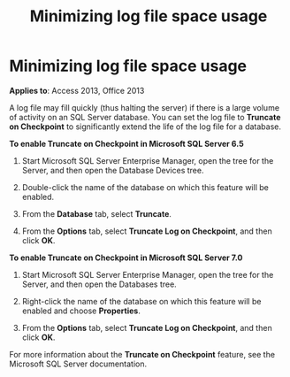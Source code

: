 ﻿---
title: Minimizing log file space usage
TOCTitle: Minimizing log file space usage
ms:assetid: d527c313-35ad-c30e-6ea1-ddfeff1fe890
ms:mtpsurl: https://msdn.microsoft.com/library/JJ250073(v=office.15)
ms:contentKeyID: 48547960
ms.date: 09/18/2015
mtps_version: v=office.15
---

# Minimizing log file space usage

**Applies to**: Access 2013, Office 2013

A log file may fill quickly (thus halting the server) if there is a large volume of activity on an SQL Server database. You can set the log file to **Truncate on Checkpoint** to significantly extend the life of the log file for a database.

**To enable Truncate on Checkpoint in Microsoft SQL Server 6.5**

1.  Start Microsoft SQL Server Enterprise Manager, open the tree for the Server, and then open the Database Devices tree.

2.  Double-click the name of the database on which this feature will be enabled.

3.  From the **Database** tab, select **Truncate**.

4.  From the **Options** tab, select **Truncate Log on Checkpoint**, and then click **OK**.

**To enable Truncate on Checkpoint in Microsoft SQL Server 7.0**

1.  Start Microsoft SQL Server Enterprise Manager, open the tree for the Server, and then open the Databases tree.

2.  Right-click the name of the database on which this feature will be enabled and choose **Properties**.

3.  From the **Options** tab, select **Truncate Log on Checkpoint**, and then click **OK**.

For more information about the **Truncate on Checkpoint** feature, see the Microsoft SQL Server documentation.

